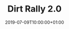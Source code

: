 ---
issue: 0719
title: "Dirt Rally 2.0"
metacritic: https://www.metacritic.com/game/playstation-4/dirt-rally-20
cover: https://store.playstation.com/store/api/chihiro/00_09_000/container/BE/nl/999/EP4001-CUSA12747_00-DIRTRALLY2EU0001/1564139010000/image?w=480&h=480&bg_color=000000&opacity=100&_version=00_09_000
date: 2019-07-09T10:00:00+01:00
---